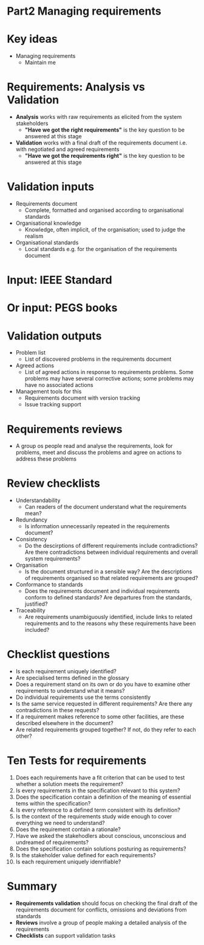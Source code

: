 # Part2 Managing requirements

# Key ideas

- Managing requirements
  - Maintain me

# Requirements: Analysis vs Validation

- **Analysis** works with raw requirements as elicited from the system stakeholders
  - **"Have we got the right requirements"** is the key question to be answered at this stage
- **Validation** works with a final draft of the requirements document i.e. with negotiated and agreed requirements
  - **"Have we got the requirements right"** is the key question to be answered at this stage

# Validation inputs

- Requirements document
  - Complete, formatted and organised according to organisational standards
- Organisational knowledge
  - Knowledge, often implicit, of the organisation; used to judge the realism
- Organisational standards
  - Local standards e.g. for the organisation of the requirements document

# Input: IEEE Standard

# Or input: PEGS books

# Validation outputs

- Problem list
  - List of discovered problems in the requirements document
- Agreed actions
  - List of agreed actions in response to requirements problems. Some problems may have several corrective actions; some problems may have no associated actions
- Management tools for this
  - Requirements document with version tracking
  - Issue tracking support

# Requirements reviews

- A group os people read and analyse the requirements, look for problems, meet and discuss the problems and agree on actions to address these problems

# Review checklists

- Understandability
  - Can readers of the document understand what the requirements mean?
- Redundancy
  - Is information unnecessarily repeated in the requirements document?
- Consistency
  - Do the descirptions of different requirements include contradictions? Are there contradictions between individual requirements and overall system requirements?
- Organisation
  - Is the document structured in a sensible way? Are the descriptions of requirements organised so that related requirements are grouped?
- Conformance to standards
  - Does the requirements document and individual requirements conform to defined standards? Are departures from the standards, justified?
- Traceability
  - Are requirements unambiguously identified, include links to related requirements and to the reasons why these requirements have been included?

# Checklist questions

- Is each requirement uniquely identified?
- Are specialised terms defined in the glossary
- Does a requirement stand on its own or do you have to examine other requirements to understand what it means?
- Do individual requirements use the terms consistently
- Is the same service requested in different requirements? Are there any contradictions in these requests?
- If a requirement makes reference to some other facilities, are these described elsewhere in the document?
- Are related requirements grouped together? If not, do they refer to each other?

# Ten Tests for requirements

1. Does each requirements have a fit criterion that can be used to test whether a solution meets the requirement?
2. Is every requirements in the specification relevant to this system?
3. Does the specification contain a definition of the meaning of essential tems within the specification?
4. Is every reference to a defined term consistent with its definition?
5. Is the context of the requirements study wide enough to cover everything we need to understand?
6. Does the requirement contain a rationale?
7. Have we asked the stakehodlers about conscious, unconscious and undreamed of requirements?
8. Does the specification contain solutions posturing as requirements?
9. Is the stakeholder value defined for each requirements?
10. Is each requirement uniquely idenrifiable?

# Summary

- **Requirememts validation** should focus on checking the final draft of the requirements document for conflicts, omissions and deviations from standards
- **Reviews** involve a group of people making a detailed analysis of the requirements
- **Checklists** can support validation tasks

